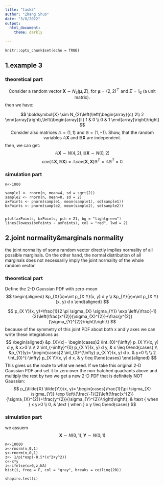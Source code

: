 ```yaml
---
title: "task3"
author: "Zhang Shuo"
date: "3/8/2022"
output: 
  html_document:
    theme: darkly
  
---
```


```{r setup, include=FALSE}
knitr::opts_chunk$set(echo = TRUE)
```

## 1.example 3

### theoretical part

$$
\text { Consider a random vector } \boldsymbol{X} \sim N_{2}(\boldsymbol{\mu}, \Sigma) \text {, for } \boldsymbol{\mu}=(2,2)^{\top} \text { and } \Sigma=\mathbb{l}_{2} \text { (a unit matrix). }
$$
then we have:

$$
\boldsymbol{X} \sim N_{2}\left(\left(\begin{array}{c}
2\\
2
\end{array}\right),\left(\begin{array}{ll}
1 & 0 \\
0 & 1
\end{array}\right)\right)
$$
$$
\text { Consider also matrices } 
\mathbb { A }
=(1,1) \text { and } 
\mathbb{B}
=(1,-1) . \text { Show, that the random variables } \mathbb{A}\boldsymbol{X} \text { and } \mathbb{B} \boldsymbol{X} \text { are independent. }
$$
then, we can get:
$$
\mathbb{A}\boldsymbol{X} \sim N(4, 2),
\mathbb{B}\boldsymbol{X} \sim N(0, 2)
$$
$$cov(\mathbb{A}\boldsymbol{X},\mathbb{B}\boldsymbol{X})=\mathbb{A}cov(\boldsymbol{X},\boldsymbol{X})\mathbb{B}^T=\mathbb{A}\mathbb{B}^T=0
$$


### simulation part
```{r}
n<-1000

sample1 <- rnorm(n, mean=4, sd = sqrt(2))
sample2 <- rnorm(n, mean=0, sd = 2)
axPoints <- pnorm(sample1, mean(sample1), sd(sample1))
bxPoints <- pnorm(sample2, mean(sample2), sd(sample2))


plot(axPoints, bxPoints, pch = 21, bg = "lightgreen")
lines(lowess(bxPoints ~ axPoints), col = "red", lwd = 2)

```

## 2.joint normality&marginals normality

the joint normality of some random vector directly implies normality of all possible marginals. On the other hand, the normal distribution of all marginals does not necessarily imply the joint normality of the whole random vector.

### theoretical part

Define the 2-D Gaussian PDF with zero-mean
$$
\begin{aligned}
&p_{X}(x)=\int p_{X Y}(x, y) d y \\
&p_{Y}(y)=\int p_{X Y}(x, y) d x
\end{aligned}
$$

$$
p_{X Y}(x, y)=\frac{1}{2 \pi \sigma_{X} \sigma_{Y}} \exp \left\{\frac{-1}{2}\left(\frac{x^{2}}{\sigma_{X}^{2}}+\frac{y^{2}}{\sigma_{Y}^{2}}\right)\right\}
$$
because of the symmetry of this joint PDF about both x and y axes we can write these
integrations as 
$$
\begin{aligned}
&p_{X}(x)= \begin{cases}2 \int_{0}^{\infty} p_{X Y}(x, y) d y, & x>0 \\
 \\
2 \int_{-\infty}^{0} p_{X Y}(x, y) d y, & x \leq 0\end{cases} \\
&p_{Y}(y)= \begin{cases}2 \int_{0}^{\infty} p_{X Y}(x, y) d x, & y>0 \\
 \\
2 \int_{0}^{-\infty} p_{X Y}(x, y) d x, & y \leq 0\end{cases}
\end{aligned}
$$
This gives us the route to what we need. If we take this original 2-D Gaussian PDF and
set it to zero over the non-hatched quadrants above and multiply the rest by two we get a new 2-D PDF that is definitely NOT
Gaussian: 
$$
p_{\tilde{X} \tilde{Y}}(x, y)= \begin{cases}\frac{1}{\pi \sigma_{X} \sigma_{Y}} \exp \left\{\frac{-1}{2}\left(\frac{x^{2}}{\sigma_{X}^{2}}+\frac{y^{2}}{\sigma_{Y}^{2}}\right)\right\}, & \text { when } x y>0 \\ 0, & \text { when } x y \leq 0\end{cases}
$$
### simulation part

we assuem 
$$
\boldsymbol{X} \sim N(0, 1),
\boldsymbol{Y} \sim N(0, 1)
$$



```{r}
n<-10000
x<-rnorm(n,0,1)
y<-rnorm(n,0,1)
z<- 1/pi*exp(-0.5*(x^2+y^2))
c<-x*y
i<-ifelse(c>0,z,NA)
hist(i, freq = F, col = "gray", breaks = ceiling(20))

```
```{r}
shapiro.test(i)
```
